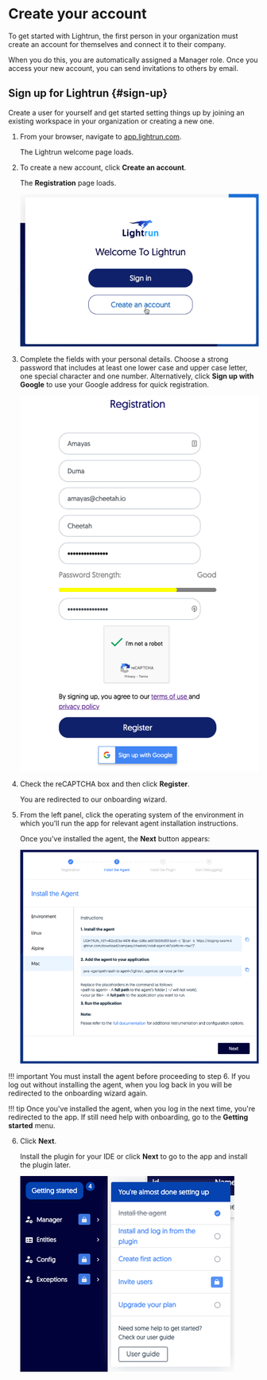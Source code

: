 # Create your account

To get started with Lightrun, the first person in your organization must create an account for themselves and connect it to their company. 

When you do this, you are automatically assigned a Manager role. Once you access your new account, you can send invitations to others by email. 

## Sign up for Lightrun {#sign-up}

Create a user for yourself and get started setting things up by joining an existing workspace in your organization or creating a new one. 

1. From your browser, navigate to [app.lightrun.com](https://app.lightrun.com).

    The Lightrun welcome page loads.

2. To create a new account, click **Create an account**.
    
    The **Registration** page loads.
    
    ![Create a Lightrun account -quarter](assets/images/saas-login-create.png) 

3. Complete the fields with your personal details. Choose a strong password that includes at least one lower case and upper case letter, one special character and one number. Alternatively, click **Sign up with Google** to use your Google address for quick registration.

    ![Register your account -quarter](assets/images/register-user.png) 
    

4. Check the reCAPTCHA box and then click **Register**.

    You are redirected to our onboarding wizard. 

5. From the left panel, click the operating system of the environment in which you'll run the app for relevant agent installation instructions.
        
    Once you've installed the agent, the **Next** button appears:
    
    ![Register your account -quarter](assets/images/onboard-agent-wizard.png)
    

  !!! important
      You must install the agent before proceeding to step 6. If you log out without installing the agent, when you log back in you will be redirected to the onboarding wizard again.
      
  !!! tip
      Once you've installed the agent, when you log in the next time, you're redirected to the app. If still need help with onboarding, go to the **Getting started** menu.
    
6. Click **Next**.

    Install the plugin for your IDE or click **Next** to go to the app and install the plugin later.
    
    ![Register your account -quarter](assets/images/getting-started-menu.png) 
    



        
